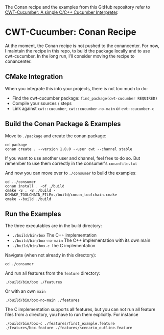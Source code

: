 The Conan recipe and the examples from this GitHub repository refer to [CWT-Cucumber: A simple C/C++ Cucumber Interpreter](https://github.com/ThoSe1990/cwt-cucumber).

  
# CWT-Cucumber: Conan Recipe

At the moment, the Conan recipe is not pushed to the conancenter. For now, I maintain the recipe in this repo, to build the package locally and to use cwt-cucumber. In the long run, I'll consider moving the recipe to conancenter.

## CMake Integration

When you integrate this into your projects, there is not too much to do: 

- Find the cwt-cucumber package: `find_package(cwt-cucumber REQUIRED)`
- Compile your sources / steps
- Link against `cwt::cucumber`, `cwt::cucumber-no-main` or `cwt::cucumber-c`

## Build the Conan Package & Examples

Move to `./package` and create the conan package:

```
cd package
conan create . --version 1.0.0 --user cwt --channel stable
```

If you want to use another user and channel, feel free to do so. But remember to use them correctly in the consumer's `conanfile.txt`
  
And now you can move over to `./consumer` to build the examples: 

```
cd ../consumer
conan install . -of ./build 
cmake -S . -B ./build -DCMAKE_TOOLCHAIN_FILE=./build/conan_toolchain.cmake 
cmake --build ./build
```

## Run the Examples

The three executables are in the build directory: 
- `./build/bin/box` The C++ implementation
- `./build/bin/box-no-main` The C++ implementation with its own main
- `./build/bin/box-c` The C implementation


Navigate (when not already in this directory):
```
cd ./consumer
```

And run all features from the `feature` directory:

```
./build/bin/box ./features
```

Or with an own `main`
```
./build/bin/box-no-main ./features
```

The C implementation supports all features, but you can not run all feature files from a directory, you have to run them explicitly. For instance

```
./build/bin/box-c ./features/first_example.feature ./features/box.feature ./features/scenario_outline.feature
```


